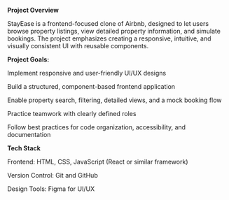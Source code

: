 **Project Overview**

StayEase is a frontend-focused clone of Airbnb, designed to let users browse property listings, view detailed property information, and simulate bookings. The project emphasizes creating a responsive, intuitive, and visually consistent UI with reusable components.

**Project Goals:**

Implement responsive and user-friendly UI/UX designs

Build a structured, component-based frontend application

Enable property search, filtering, detailed views, and a mock booking flow

Practice teamwork with clearly defined roles

Follow best practices for code organization, accessibility, and documentation

**Tech Stack**

Frontend: HTML, CSS, JavaScript (React or similar framework)

Version Control: Git and GitHub

Design Tools: Figma for UI/UX